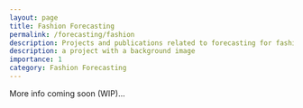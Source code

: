 ```yaml
---
layout: page
title: Fashion Forecasting
permalink: /forecasting/fashion
description: Projects and publications related to forecasting for fashion.
description: a project with a background image
importance: 1
category: Fashion Forecasting
---
```


More info coming soon (WIP)...

